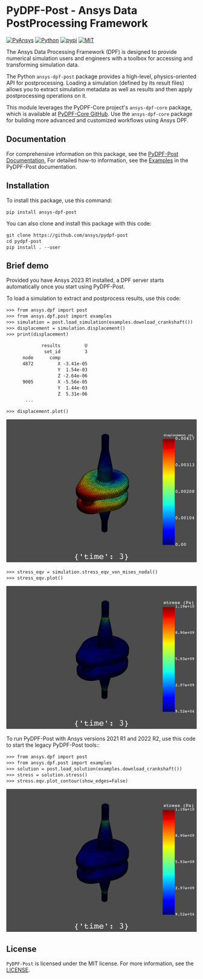 # PyDPF-Post - Ansys Data PostProcessing Framework
[![PyAnsys](https://img.shields.io/badge/Py-Ansys-ffc107.svg?logo=data:image/png;base64,iVBORw0KGgoAAAANSUhEUgAAABAAAAAQCAIAAACQkWg2AAABDklEQVQ4jWNgoDfg5mD8vE7q/3bpVyskbW0sMRUwofHD7Dh5OBkZGBgW7/3W2tZpa2tLQEOyOzeEsfumlK2tbVpaGj4N6jIs1lpsDAwMJ278sveMY2BgCA0NFRISwqkhyQ1q/Nyd3zg4OBgYGNjZ2ePi4rB5loGBhZnhxTLJ/9ulv26Q4uVk1NXV/f///////69du4Zdg78lx//t0v+3S88rFISInD59GqIH2esIJ8G9O2/XVwhjzpw5EAam1xkkBJn/bJX+v1365hxxuCAfH9+3b9/+////48cPuNehNsS7cDEzMTAwMMzb+Q2u4dOnT2vWrMHu9ZtzxP9vl/69RVpCkBlZ3N7enoDXBwEAAA+YYitOilMVAAAAAElFTkSuQmCC)](https://docs.pyansys.com/)
[![Python](https://img.shields.io/pypi/pyversions/ansys-dpf-post?logo=pypi)](https://pypi.org/project/ansys-dpf-post/)
[![pypi](https://badge.fury.io/py/ansys-dpf-post.svg?logo=python&logoColor=white)](https://pypi.org/project/ansys-dpf-post)
[![MIT](https://img.shields.io/badge/License-MIT-yellow.svg)](https://opensource.org/licenses/MIT)

The Ansys Data Processing Framework (DPF) is designed to provide numerical
simulation users and engineers with a toolbox for accessing and
transforming simulation data.

The Python `ansys-dpf-post` package provides a high-level, physics-oriented API for postprocessing.
Loading a simulation (defined by its result files) allows you to extract simulation metadata as well
as results and then apply postprocessing operations on it.

This module leverages the PyDPF-Core project's ``ansys-dpf-core`` package, which is
available at [PyDPF-Core GitHub](https://github.com/ansys/pydpf-core).
Use the ``ansys-dpf-core`` package for building more advanced and customized workflows
using Ansys DPF.

## Documentation

For comprehensive information on this package, see the [PyDPF-Post Documentation](https://post.docs.pyansys.com),
For detailed how-to information, see the [Examples](https://post.docs.pyansys.com/version/stable/examples/index.html)
in the PyDPF-Post documentation.

## Installation

To install this package, use this command:

```
pip install ansys-dpf-post
```

You can also clone and install this package with this code:

```
git clone https://github.com/ansys/pydpf-post
cd pydpf-post
pip install . --user
```

## Brief demo

Provided you have Ansys 2023 R1 installed, a DPF server starts
automatically once you start using PyDPF-Post.

To load a simulation to extract and postprocess results, use this code:

```pycon
>>> from ansys.dpf import post
>>> from ansys.dpf.post import examples
>>> simulation = post.load_simulation(examples.download_crankshaft())
>>> displacement = simulation.displacement()
>>> print(displacement)
```
```pycon
             results         U
              set_id         3
      node      comp          
      4872         X -3.41e-05
                   Y  1.54e-03
                   Z -2.64e-06
      9005         X -5.56e-05
                   Y  1.44e-03
                   Z  5.31e-06
       ...
```
```pycon
>>> displacement.plot()
```
![Example Displacement plot Crankshaft](https://github.com/ansys/pydpf-post/raw/master/docs/source/images/crankshaft_disp.png)
```pycon
>>> stress_eqv = simulation.stress_eqv_von_mises_nodal()
>>> stress_eqv.plot()
```
![Example Stress plot Crankshaft](https://github.com/ansys/pydpf-post/raw/master/docs/source/images/crankshaft_stress.png)

To run PyDPF-Post with Ansys versions 2021 R1 and 2022 R2, use this code to
start the legacy PyDPF-Post tools::

```pycon
>>> from ansys.dpf import post
>>> from ansys.dpf.post import examples
>>> solution = post.load_solution(examples.download_crankshaft())
>>> stress = solution.stress()
>>> stress.eqv.plot_contour(show_edges=False)
```
![Example Stress plot Crankshaft](https://github.com/ansys/pydpf-post/raw/master/docs/source/images/crankshaft_stress.png)

## License

``PyDPF-Post`` is licensed under the MIT license. For more information, see the
[LICENSE](https://github.com/ansys/pydpf-post/raw/master/LICENSE).

